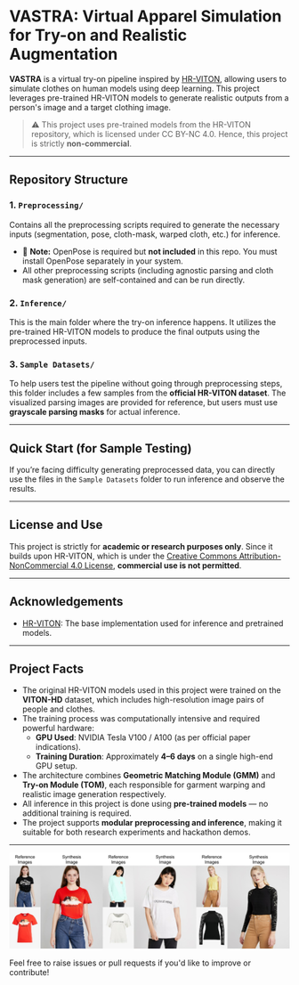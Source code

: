 # VASTRA: Virtual Apparel Simulation for Try-on and Realistic Augmentation

**VASTRA** is a virtual try-on pipeline inspired by [HR-VITON](https://github.com/sangyun884/HR-VITON), allowing users to simulate clothes on human models using deep learning. This project leverages pre-trained HR-VITON models to generate realistic outputs from a person's image and a target clothing image.

> ⚠️ This project uses pre-trained models from the HR-VITON repository, which is licensed under CC BY-NC 4.0. Hence, this project is strictly **non-commercial**.

---

## Repository Structure

### 1. `Preprocessing/`
Contains all the preprocessing scripts required to generate the necessary inputs (segmentation, pose, cloth-mask, warped cloth, etc.) for inference.

- 🔧 **Note:** OpenPose is required but **not included** in this repo. You must install OpenPose separately in your system.
- All other preprocessing scripts (including agnostic parsing and cloth mask generation) are self-contained and can be run directly.

### 2. `Inference/`
This is the main folder where the try-on inference happens. It utilizes the pre-trained HR-VITON models to produce the final outputs using the preprocessed inputs.

### 3. `Sample Datasets/`
To help users test the pipeline without going through preprocessing steps, this folder includes a few samples from the **official HR-VITON dataset**. The visualized parsing images are provided for reference, but users must use **grayscale parsing masks** for actual inference.

---

## Quick Start (for Sample Testing)
If you’re facing difficulty generating preprocessed data, you can directly use the files in the `Sample Datasets` folder to run inference and observe the results.

---

## License and Use

This project is strictly for **academic or research purposes only**. Since it builds upon HR-VITON, which is under the [Creative Commons Attribution-NonCommercial 4.0 License](https://creativecommons.org/licenses/by-nc/4.0/), **commercial use is not permitted**.

---

## Acknowledgements

- [HR-VITON](https://github.com/sangyun884/HR-VITON): The base implementation used for inference and pretrained models.

---

## Project Facts

- The original HR-VITON models used in this project were trained on the **VITON-HD** dataset, which includes high-resolution image pairs of people and clothes.
- The training process was computationally intensive and required powerful hardware:
  - **GPU Used**: NVIDIA Tesla V100 / A100 (as per official paper indications).
  - **Training Duration**: Approximately **4–6 days** on a single high-end GPU setup.
- The architecture combines **Geometric Matching Module (GMM)** and **Try-on Module (TOM)**, each responsible for garment warping and realistic image generation respectively.
- All inference in this project is done using **pre-trained models** — no additional training is required.
- The project supports **modular preprocessing and inference**, making it suitable for both research experiments and hackathon demos.

---

![Sample](figure/sample.jpg)

Feel free to raise issues or pull requests if you'd like to improve or contribute!
